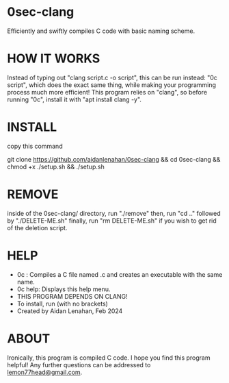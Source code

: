 # 0sec-clang
Efficiently and swiftly compiles C code with basic naming scheme.

# HOW IT WORKS
Instead of typing out "clang script.c -o script", this can be run instead: "0c script", which does the exact same thing, while making your programming process much more efficient!
This program relies on "clang", so before running "0c", install it with "apt install clang -y".

# INSTALL
copy this command

git clone https://github.com/aidanlenahan/0sec-clang && cd 0sec-clang && chmod +x ./setup.sh && ./setup.sh

# REMOVE
inside of the 0sec-clang/ directory, run "./remove"
then, run "cd .." followed by "./DELETE-ME.sh"
finally, run "rm DELETE-ME.sh" if you wish to get rid of the deletion script.

# HELP
- 0c <filename>: Compiles a C file named <filename>.c and creates an executable with the same name.
- 0c help: Displays this help menu.
- THIS PROGRAM DEPENDS ON CLANG!
- To install, run <apt install clang> (with no brackets)
- Created by Aidan Lenahan, Feb 2024

# ABOUT
Ironically, this program is compiled C code. I hope you find this program helpful!
Any further questions can be addressed to lemon77head@gmail.com.
